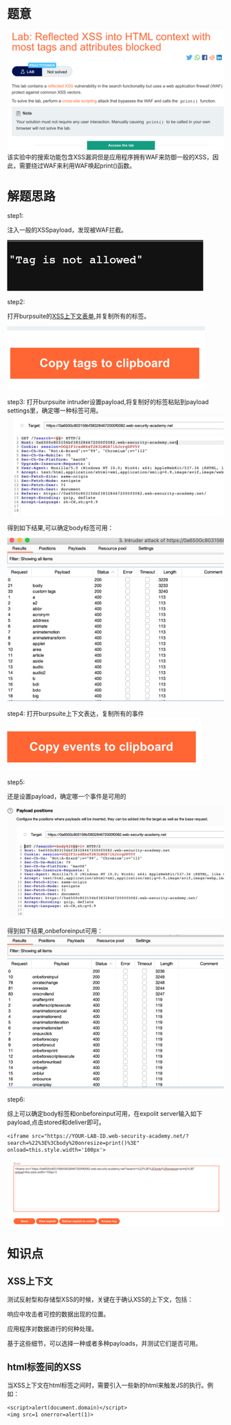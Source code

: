 # 题意
![](pic/9-1.png)
该实验中的搜索功能包含XSS漏洞但是应用程序拥有WAF来防御一般的XSS，因此，需要绕过WAF来利用WAF唤起print()函数。
# 解题思路
step1:

注入一般的XSSpayload，发现被WAF拦截。

![](pic/waf.png)

step2:

打开burpsuite的[XSS上下文表单](https://portswigger.net/web-security/cross-site-scripting/cheat-sheet),并复制所有的标签。

![](pic/copy1.png)



step3:
打开burpsuite intruder设置payload,将复制好的标签粘贴到payload settings里，确定哪一种标签可用。
![](pic/intruder1.png)

得到如下结果,可以确定body标签可用：

![](pic/res.png)

step4:
打开burpsuite上下文表达，复制所有的事件
![](pic/copy2.png)

step5:

还是设置payload，确定哪一个事件是可用的

![](pic/intruder2.png)


得到如下结果,onbeforeinput可用：
![](pic/res2.png)

step6:

综上可以确定body标签和onbeforeinput可用，在expolit server输入如下payload,点击stored和deliver即可。
```
<iframe src="https://YOUR-LAB-ID.web-security-academy.net/?search=%22%3E%3Cbody%20onresize=print()%3E" onload=this.style.width='100px'>
```
![](pic/server.png)
# 知识点

## XSS上下文
测试反射型和存储型XSS的时候，关键在于确认XSS的上下文，包括：

响应中攻击者可控的数据出现的位置。

应用程序对数据进行的何种处理。

基于这些细节，可以选择一种或者多种payloads，并测试它们是否可用。


## html标签间的XSS
当XSS上下文在html标签之间时，需要引入一些新的html来触发JS的执行。例如：

```
<script>alert(document.domain)</script>
<img src=1 onerror=alert(1)>
```